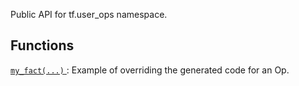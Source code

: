 Public API for tf.user_ops namespace.

## Functions
[ `my_fact(...)` ](https://tensorflow.google.cn/api_docs/python/tf/compat/v1/user_ops/my_fact): Example of overriding the generated code for an Op.

